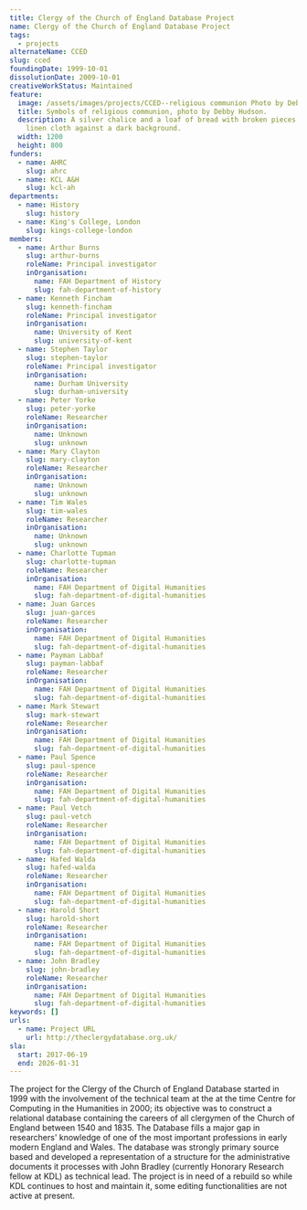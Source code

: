 ```yaml
---
title: Clergy of the Church of England Database Project
name: Clergy of the Church of England Database Project
tags:
  - projects
alternateName: CCED
slug: cced
foundingDate: 1999-10-01
dissolutionDate: 2009-10-01
creativeWorkStatus: Maintained
feature:
  image: /assets/images/projects/CCED--religious communion Photo by Debby Hudson.jpg
  title: Symbols of religious communion, photo by Debby Hudson.
  description: A silver chalice and a loaf of bread with broken pieces rest on a
    linen cloth against a dark background.
  width: 1200
  height: 800
funders:
  - name: AHRC
    slug: ahrc
  - name: KCL A&H
    slug: kcl-ah
departments:
  - name: History
    slug: history
  - name: King's College, London
    slug: kings-college-london
members:
  - name: Arthur Burns
    slug: arthur-burns
    roleName: Principal investigator
    inOrganisation:
      name: FAH Department of History
      slug: fah-department-of-history
  - name: Kenneth Fincham
    slug: kenneth-fincham
    roleName: Principal investigator
    inOrganisation:
      name: University of Kent
      slug: university-of-kent
  - name: Stephen Taylor
    slug: stephen-taylor
    roleName: Principal investigator
    inOrganisation:
      name: Durham University
      slug: durham-university
  - name: Peter Yorke
    slug: peter-yorke
    roleName: Researcher
    inOrganisation:
      name: Unknown
      slug: unknown
  - name: Mary Clayton
    slug: mary-clayton
    roleName: Researcher
    inOrganisation:
      name: Unknown
      slug: unknown
  - name: Tim Wales
    slug: tim-wales
    roleName: Researcher
    inOrganisation:
      name: Unknown
      slug: unknown
  - name: Charlotte Tupman
    slug: charlotte-tupman
    roleName: Researcher
    inOrganisation:
      name: FAH Department of Digital Humanities
      slug: fah-department-of-digital-humanities
  - name: Juan Garces
    slug: juan-garces
    roleName: Researcher
    inOrganisation:
      name: FAH Department of Digital Humanities
      slug: fah-department-of-digital-humanities
  - name: Payman Labbaf
    slug: payman-labbaf
    roleName: Researcher
    inOrganisation:
      name: FAH Department of Digital Humanities
      slug: fah-department-of-digital-humanities
  - name: Mark Stewart
    slug: mark-stewart
    roleName: Researcher
    inOrganisation:
      name: FAH Department of Digital Humanities
      slug: fah-department-of-digital-humanities
  - name: Paul Spence
    slug: paul-spence
    roleName: Researcher
    inOrganisation:
      name: FAH Department of Digital Humanities
      slug: fah-department-of-digital-humanities
  - name: Paul Vetch
    slug: paul-vetch
    roleName: Researcher
    inOrganisation:
      name: FAH Department of Digital Humanities
      slug: fah-department-of-digital-humanities
  - name: Hafed Walda
    slug: hafed-walda
    roleName: Researcher
    inOrganisation:
      name: FAH Department of Digital Humanities
      slug: fah-department-of-digital-humanities
  - name: Harold Short
    slug: harold-short
    roleName: Researcher
    inOrganisation:
      name: FAH Department of Digital Humanities
      slug: fah-department-of-digital-humanities
  - name: John Bradley
    slug: john-bradley
    roleName: Researcher
    inOrganisation:
      name: FAH Department of Digital Humanities
      slug: fah-department-of-digital-humanities
keywords: []
urls:
  - name: Project URL
    url: http://theclergydatabase.org.uk/
sla:
  start: 2017-06-19
  end: 2026-01-31
---
```


The project for the Clergy of the Church of England Database started in 1999 with the involvement of the technical team at the at the time Centre for Computing in the Humanities in 2000; its objective was to construct a relational database containing the careers of all clergymen of the Church of England between 1540 and 1835. The Database fills a major gap in researchers' knowledge of one of the most important professions in early modern England and Wales. The database was strongly primary source based and developed a representation of a structure for the administrative documents it processes with John Bradley (currently Honorary Research fellow at KDL) as technical lead. The project is in need of a rebuild so while KDL continues to host and maintain it, some editing functionalities are not active at present.
